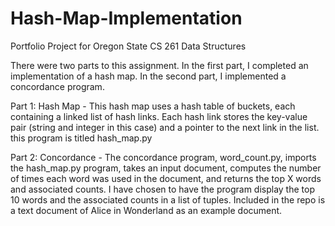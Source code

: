 # Hash-Map-Implementation
Portfolio Project for Oregon State CS 261 Data Structures




There were two parts to this assignment. In the first part, I completed an implementation of a hash map. In the second part, I implemented a concordance program. 

Part 1: Hash Map - 
This hash map uses a hash table of buckets, each containing a linked list of hash links. Each hash link stores the key-value pair (string and integer in this case) and a pointer to the next link in the list. this program is titled hash_map.py    



Part 2: Concordance - 
The concordance program, word_count.py, imports the hash_map.py program, takes an input document, computes the number of times each word was used in the document, and returns the top X words and associated counts. I have chosen to have the program display the top 10 words and the associated counts in a list of tuples. Included in the repo is a text document of Alice in Wonderland as an example document.

 
